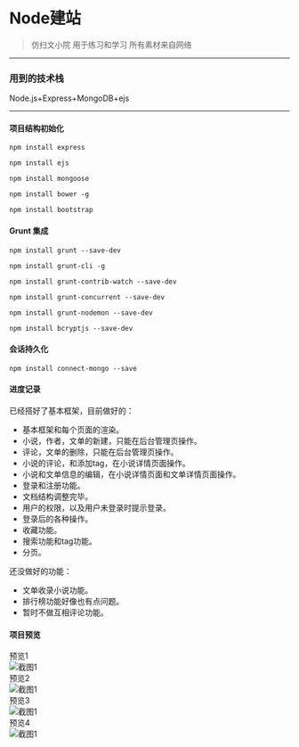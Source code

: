 ﻿# Node建站
>仿扫文小院
>用于练习和学习
>所有素材来自网络
<hr>

### 用到的技术栈
Node.js+Express+MongoDB+ejs
<hr>

#### 项目结构初始化

```
npm install express

npm install ejs

npm install mongoose

npm install bower -g

npm install bootstrap
```
#### Grunt 集成

```
npm install grunt --save-dev

npm install grunt-cli -g

npm install grunt-contrib-watch --save-dev

npm install grunt-concurrent --save-dev

npm install grunt-nodemon --save-dev

npm install bcryptjs --save-dev

```
#### 会话持久化

```
npm install connect-mongo --save

```

#### 进度记录
已经搭好了基本框架，目前做好的：
* 基本框架和每个页面的渲染。
* 小说，作者，文单的新建，只能在后台管理页操作。
* 评论，文单的删除，只能在后台管理页操作。
* 小说的评论，和添加tag，在小说详情页面操作。
* 小说和文单信息的编辑，在小说详情页面和文单详情页面操作。
* 登录和注册功能。
* 文档结构调整完毕。
* 用户的权限，以及用户未登录时提示登录。
* 登录后的各种操作。
* 收藏功能。
* 搜索功能和tag功能。
* 分页。




还没做好的功能：
* 文单收录小说功能。
* 排行榜功能好像也有点问题。
* 暂时不做互相评论功能。




#### 项目预览
预览1<br>
![截图1](https://catsugar.github.io/pics/4-1.png)<br>
预览2<br>
![截图1](https://catsugar.github.io/pics/4-2.png)<br>
预览3<br>
![截图1](https://catsugar.github.io/pics/4-3.png)<br>
预览4<br>
![截图1](https://catsugar.github.io/pics/4-4.png)<br>


